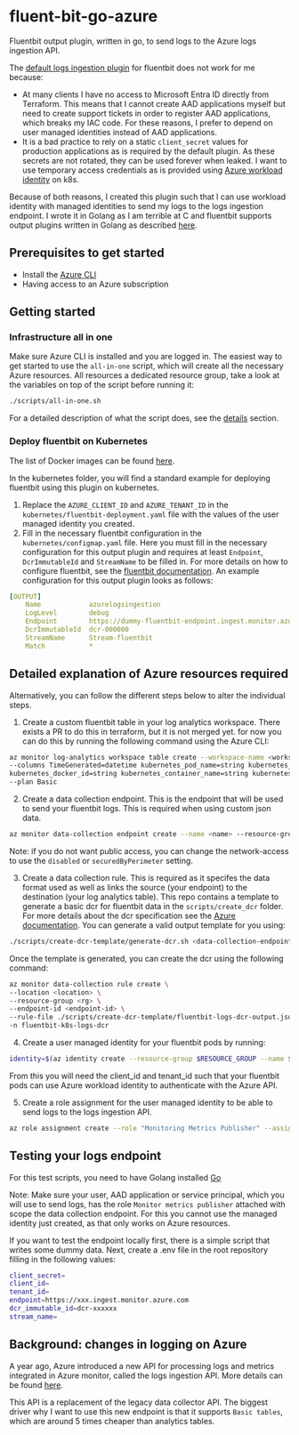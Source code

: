 # fluent-bit-go-azure

Fluentbit output plugin, written in go, to send logs to the Azure logs ingestion API.

The [default logs ingestion plugin](https://docs.fluentbit.io/manual/pipeline/outputs/azure_logs_ingestion) for fluentbit does not work for me because:
- At many clients I have no access to Microsoft Entra ID directly from Terraform. 
  This means that I cannot create AAD applications myself but need to create support tickets in order to register AAD applications, which breaks my IAC code. 
  For these reasons, I prefer to depend on user managed identities instead of AAD applications.
- It is a bad practice to rely on a static `client_secret` values for production applications as is required by the default plugin. 
  As these secrets are not rotated, they can be used forever when leaked. 
  I want to use temporary access credentials as is provided using [Azure workload identity](https://azure.github.io/azure-workload-identity/docs/) on k8s.

Because of both reasons, I created this plugin such that I can use workload identity with managed identities to send my logs to the logs ingestion endpoint.
I wrote it in Golang as I am terrible at C and fluentbit supports output plugins written in Golang as described [here](https://docs.fluentbit.io/manual/development/golang-output-plugins).

## Prerequisites to get started

- Install the [Azure CLI](https://learn.microsoft.com/en-us/cli/azure/install-azure-cli)
- Having access to an Azure subscription

## Getting started

### Infrastructure all in one

Make sure Azure CLI is installed and you are logged in.
The easiest way to get started to use the `all-in-one` script, which will create all the necessary Azure resources.
All resources a dedicated resource group, take a look at the variables on top of the script before running it:

```bash
./scripts/all-in-one.sh
```
For a detailed description of what the script does, see the [details](#detailed-explanation-of-azure-resources-required) section.

### Deploy fluentbit on Kubernetes

The list of Docker images can be found [here](https://hub.docker.com/repository/docker/nilli9990/fluentbit-go-azure-logs-ingestion/general).

In the kubernetes folder, you will find a standard example for deploying fluentbit using this plugin on kubernetes.
1. Replace the `AZURE_CLIENT_ID` and `AZURE_TENANT_ID` in the `kubernetes/fluentbit-deployment.yaml` file with the values of the user managed identity you created.
2. Fill in the necessary fluentbit configuration in the `kubernetes/configmap.yaml` file. 
Here you must fill in the necessary configuration for this output plugin and requires at least `Endpoint`, `DcrImmutableId` and `StreamName` to be filled in.
For more details on how to configure fluentbit, see the [fluentbit documentation](https://docs.fluentbit.io/manual/administration/configuring-fluent-bit/yaml).
An example configuration for this output plugin looks as follows:

```yaml
[OUTPUT]
    Name            azurelogsingestion
    LogLevel        debug
    Endpoint        https://dummy-fluentbit-endpoint.ingest.monitor.azure.com
    DcrImmutableId  dcr-000000
    StreamName      Stream-fluentbit
    Match           *
```

## Detailed explanation of Azure resources required
Alternatively, you can follow the different steps below to alter the individual steps.

1. Create a custom fluentbit table in your log analytics workspace. 
   There exists a PR to do this in terraform, but it is not merged yet. for now you can do this by running the following command using the Azure CLI:

```bash
az monitor log-analytics workspace table create --workspace-name <workspace-name> --resource-group <resource-group> --name <table-name>_CL \
--columns TimeGenerated=datetime kubernetes_pod_name=string kubernetes_pod_id=string kubernetes_namespace_name=string kubernetes_host=string \
kubernetes_docker_id=string kubernetes_container_name=string kubernetes_container_image=string kubernetes_container_hash=string log=string stream=string \
--plan Basic
```

2. Create a data collection endpoint. This is the endpoint that will be used to send your fluentbit logs. This is required when using custom json data.

```bash
az monitor data-collection endpoint create --name <name> --resource-group <rg> --public-network-access Enabled --location <location>
```

Note: if you do not want public access, you can change the network-access to use the `disabled` or `securedByPerimeter` setting.

3. Create a data collection rule. This is required as it specifes the data format used as well as links the source (your endpoint) to the destination (your log analytics table).
   This repo contains a template to generate a basic dcr for fluentbit data in the `scripts/create_dcr` folder.
   For more details about the dcr specification see the [Azure documentation](https://learn.microsoft.com/en-us/azure/azure-monitor/essentials/data-collection-rule-create-edit?tabs=cli).
   You can generate a valid output template for you using:

```bash
./scripts/create-dcr-template/generate-dcr.sh <data-collection-endpoint-uri> <workspace-resource-id> <logs-table-name>
```

Once the template is generated, you can create the dcr using the following command:
```bash
az monitor data-collection rule create \
--location <location> \
--resource-group <rg> \
--endpoint-id <endpoint-id> \
--rule-file ./scripts/create-dcr-template/fluentbit-logs-dcr-output.json \
-n fluentbit-k8s-logs-dcr
```

4. Create a user managed identity for your fluentbit pods by running:
```bash
identity=$(az identity create --resource-group $RESOURCE_GROUP --name $IDENITY_NAME --location $LOCATION)
```

From this you will need the client_id and tenant_id such that your fluentbit pods can use Azure workload identity to authenticate with the Azure API.

5. Create a role assignment for the user managed identity to be able to send logs to the logs ingestion API.
```bash
az role assignment create --role "Monitoring Metrics Publisher" --assignee-principal-type ServicePrincipal --assignee $IDENITY_NAME --scope $data_collection_endpoint_id
```

## Testing your logs endpoint
For this test scripts, you need to have Golang installed [Go](https://go.dev/doc/install)

Note: Make sure your user, AAD application or service principal, which you will use to send logs, has the role `Monitor metrics publisher` attached with scope the data collection endpoint.
For this you cannot use the managed identity just created, as that only works on Azure resources.

If you want to test the endpoint locally first, there is a simple script that writes some dummy data.
Next, create a .env file in the root repository filling in the following values:
```bash
client_secret=
client_id=
tenant_id=
endpoint=https://xxx.ingest.monitor.azure.com
dcr_immutable_id=dcr-xxxxxx
stream_name=
```

## Background: changes in logging on Azure
A year ago, Azure introduced a new API for processing logs and metrics integrated in Azure monitor, called the logs ingestion API.
More details can be found [here](https://learn.microsoft.com/en-us/azure/azure-monitor/logs/logs-ingestion-api-overview).

This API is a replacement of the legacy data collector API.
The biggest driver why I want to use this new endpoint is that it supports `Basic tables`, which are around 5 times cheaper than analytics tables.
